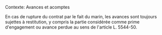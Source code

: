 Contexte: Avances et acomptes

En cas de rupture du contrat par le fait du marin, les avances sont toujours sujettes à restitution, y compris la partie considérée comme prime d'engagement ou avance perdue au sens de l'article L. 5544-50.